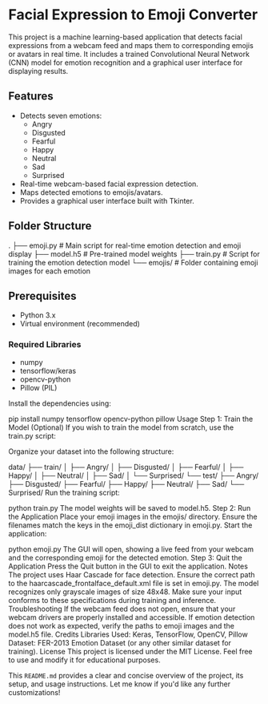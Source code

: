 # Facial Expression to Emoji Converter

This project is a machine learning-based application that detects facial expressions from a webcam feed and maps them to corresponding emojis or avatars in real time. It includes a trained Convolutional Neural Network (CNN) model for emotion recognition and a graphical user interface for displaying results.

## Features
- Detects seven emotions: 
  - Angry
  - Disgusted
  - Fearful
  - Happy
  - Neutral
  - Sad
  - Surprised
- Real-time webcam-based facial expression detection.
- Maps detected emotions to emojis/avatars.
- Provides a graphical user interface built with Tkinter.

## Folder Structure
. ├── emoji.py # Main script for real-time emotion detection and emoji display 
  ├── model.h5 # Pre-trained model weights 
  ├── train.py # Script for training the emotion detection model 
  └── emojis/ # Folder containing emoji images for each emotion


## Prerequisites
- Python 3.x
- Virtual environment (recommended)

### Required Libraries
- numpy
- tensorflow/keras
- opencv-python
- Pillow (PIL)

Install the dependencies using:

pip install numpy tensorflow opencv-python pillow
Usage
Step 1: Train the Model (Optional)
If you wish to train the model from scratch, use the train.py script:

Organize your dataset into the following structure:

data/
├── train/
│   ├── Angry/
│   ├── Disgusted/
│   ├── Fearful/
│   ├── Happy/
│   ├── Neutral/
│   ├── Sad/
│   └── Surprised/
└── test/
    ├── Angry/
    ├── Disgusted/
    ├── Fearful/
    ├── Happy/
    ├── Neutral/
    ├── Sad/
    └── Surprised/
Run the training script:

python train.py
The model weights will be saved to model.h5.
Step 2: Run the Application
Place your emoji images in the emojis/ directory. Ensure the filenames match the keys in the emoji_dist dictionary in emoji.py.
Start the application:

python emoji.py
The GUI will open, showing a live feed from your webcam and the corresponding emoji for the detected emotion.
Step 3: Quit the Application
Press the Quit button in the GUI to exit the application.
Notes
The project uses Haar Cascade for face detection. Ensure the correct path to the haarcascade_frontalface_default.xml file is set in emoji.py.
The model recognizes only grayscale images of size 48x48. Make sure your input conforms to these specifications during training and inference.
Troubleshooting
If the webcam feed does not open, ensure that your webcam drivers are properly installed and accessible.
If emotion detection does not work as expected, verify the paths to emoji images and the model.h5 file.
Credits
Libraries Used: Keras, TensorFlow, OpenCV, Pillow
Dataset: FER-2013 Emotion Dataset (or any other similar dataset for training).
License
This project is licensed under the MIT License. Feel free to use and modify it for educational purposes.


This `README.md` provides a clear and concise overview of the project, its setup, and usage instructions. Let me know if you'd like any further customizations!





